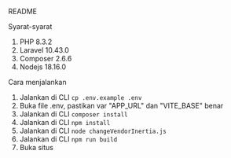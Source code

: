 README

Syarat-syarat
1. PHP 8.3.2
2. Laravel 10.43.0
3. Composer 2.6.6
4. Nodejs 18.16.0

Cara menjalankan
1. Jalankan di CLI `cp .env.example .env`
2. Buka file .env, pastikan var "APP_URL" dan "VITE_BASE" benar
3. Jalankan di CLI `composer install`
4. Jalankan di CLI `npm install`
5. Jalankan di CLI `node changeVendorInertia.js`
6. Jalankan di CLI `npm run build`
7. Buka situs